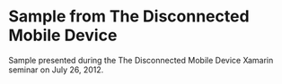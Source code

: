 Sample from The Disconnected Mobile Device
==========================================

Sample presented during the The Disconnected Mobile Device Xamarin seminar on July 26, 2012.